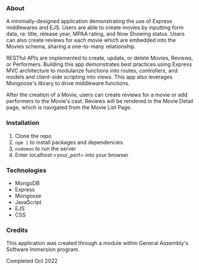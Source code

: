### About
A minimally-designed application demonstrating the use of Express middlewares and EJS. Users are able to create movies by inputting form data, re: title, release year, MPAA rating, and Now Showing status. Users can also create reviews for each movie which are embedded into the Movies schema, sharing a one-to-many relationship. 

RESTful APIs are implemented to create, update, or delete Movies, Reviews, or Performers. Building this app demonstrates best practices using Express MVC architecture to modularize functions into routes, controllers, and models and client-side scripting into views. This app also leverages Mongoose's library to drive middleware functions. 

After the creation of a Movie, users can create reviews for a movie or add performers to the Movie's cast. Reviews will be rendered in the Movie Detail page, which is navigated from the Movie List Page. 

### Installation
1. Clone the repo
2. <code>npm i</code> to install packages and dependencies
3. <code>nodemon</code> to run the server
4. Enter localhost:<your_port> into your browser


### Technologies
- MongoDB
- Express
- Mongoose 
- JavaScript
- EJS
- CSS

### Credits

This application was created through a module within General Assembly's Software Immersion program.

Completed Oct 2022